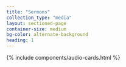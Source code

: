 ```yaml
---
title: "Sermons"
collection_type: "media"
layout: sectioned-page
container-size: medium
bg-color: alternate-background
heading: 1
---
```


{% include components/audio-cards.html %}
